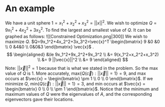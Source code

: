 # An example
We have a unit sphere $1=x_1^2+x_2^2+x_3^2=||x||^2$. We wish to optimize $Q=9x_1^2+4x_2^2+3x_3^2$. To find the largest and smallest value of $Q$. It can be graphed as follows: 
![[Constrained Optimization.png|300]]
We wish to maximize $Q$. 
$Q=9x_1^2+4x_2^2+3x_3^2=\vec{x}^T \begin{bmatrix} 9 &0 &0 \\ 0 &4&0 \\ 0&0&3 \end{bmatrix} \vec{x}$ .
$$
\begin{aligned}
&\le 9x_1^2+9x_2^2+9x_3^2 \\
&= 9(x_1^2+x_2^2+x_3^2) \\
&= 9 ||\vec{x}||^2 \\
&= 9
\end{aligned}
$$
Note: $||\vec{x}||^2=1$ because that is what we stated in the problem.
So the max value of $Q$ is 1.
More accurately, $\text{max}\{Q(\vec{c}) : ||\vec{x}|| = 1 \} = 9,$ and max occurs at $\vec{x} = \begin{bmatrix} \pm 1 \\ 0 \\ 0 \end{bmatrix}$.
If we minimize $Q$, $\text{min}\{Q(\vec{c}) : ||\vec{x}|| = 1 \} = 3,$ and min occurs at $\vec{x} = \begin{bmatrix} 0 \\ 0 \\ \pm 1 \end{bmatrix}$.
Notice that the minimum and maximum values of $Q$ were the eigenvalues of $A$, and the corresponding eigenvectors gave their locations.